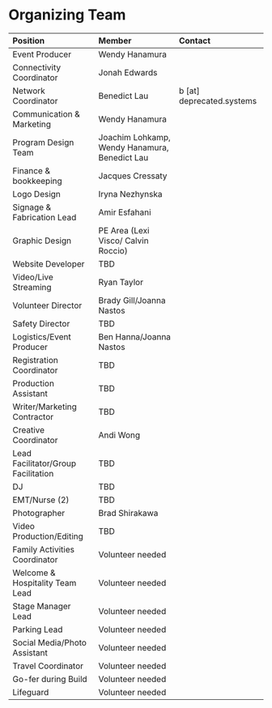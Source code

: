 Organizing Team
===============

| Position | Member | Contact |
|:---------|:-------|:--------|
| Event Producer | Wendy Hanamura | |
| Connectivity Coordinator | Jonah Edwards | |
| Network Coordinator | Benedict Lau | b [at] deprecated.systems |
| Communication & Marketing | Wendy Hanamura | |
| Program Design Team | Joachim Lohkamp, Wendy Hanamura, Benedict Lau | |
| Finance & bookkeeping | Jacques Cressaty | |
| Logo Design | Iryna Nezhynska | |
| Signage & Fabrication Lead | Amir Esfahani | |
| Graphic Design | PE Area (Lexi Visco/ Calvin Roccio) | |
| Website Developer | TBD | |
| Video/Live Streaming | Ryan Taylor | |
| Volunteer Director | Brady Gill/Joanna Nastos | |
| Safety Director | TBD | |
| Logistics/Event Producer | Ben Hanna/Joanna Nastos | |
| Registration Coordinator | TBD | |
| Production Assistant | TBD | |
| Writer/Marketing Contractor | TBD | |
| Creative Coordinator | Andi Wong | |
| Lead Facilitator/Group Facilitation | TBD | |
| DJ | TBD | |
| EMT/Nurse (2) | TBD | |
| Photographer | Brad Shirakawa | |
| Video Production/Editing | TBD | |
| Family Activities Coordinator | Volunteer needed | |
| Welcome & Hospitality Team Lead | Volunteer needed | |
| Stage Manager Lead | Volunteer needed | |
| Parking Lead | Volunteer needed | |
| Social Media/Photo Assistant | Volunteer needed | |
| Travel Coordinator | Volunteer needed | |
| Go-fer during Build | Volunteer needed | |
| Lifeguard | Volunteer needed | |

